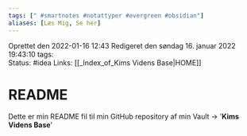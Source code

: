```yaml
---
tags: [" #smartnotes #notattyper #evergreen #obsidian"]
aliases: [Læs Mig, Se her]
---
```

Oprettet den 2022-01-16 12:43
Redigeret den søndag 16. januar 2022 19:43:10
tags:  
Status: #idea 
Links: [[_Index_of_Kims Videns Base|HOME]]

# README
Dette er min README fil til min GitHub repository af min Vault -> '**Kims Videns Base**'

